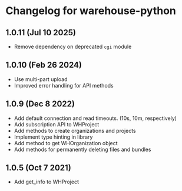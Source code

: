 # Changelog for warehouse-python

## 1.0.11 (Jul 10 2025)
- Remove dependency on deprecated `cgi` module

## 1.0.10 (Feb 26 2024)
- Use multi-part upload
- Improved error handling for API methods

## 1.0.9 (Dec 8 2022)
- Add default connection and read timeouts. (10s, 10m, respectively)
- Add subscription API to WHProject 
- Add methods to create organizations and projects
- Implement type hinting in library
- Add method to get WHOrganization object
- Add methods for permanently deleting files and bundles

## 1.0.5 (Oct 7 2021)

- Add get_info to WHProject